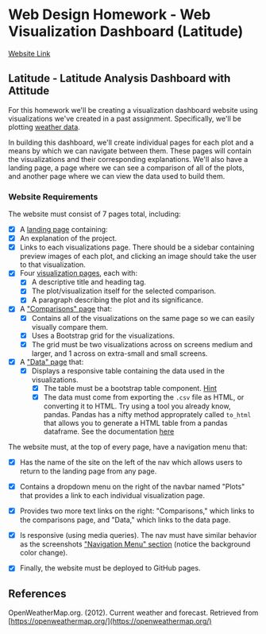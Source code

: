 # Web Design Homework - Web Visualization Dashboard (Latitude)

[Website Link](https://mondragb.github.io/mondragb-plotly-github.io/)

## Latitude - Latitude Analysis Dashboard with Attitude

For this homework we'll be creating a visualization dashboard website using visualizations we've created in a past assignment. Specifically, we'll be plotting [weather data](Resources/cities.csv).

In building this dashboard, we'll create individual pages for each plot and a means by which we can navigate between them. These pages will contain the visualizations and their corresponding explanations. We'll also have a landing page, a page where we can see a comparison of all of the plots, and another page where we can view the data used to build them.

### Website Requirements

The website must consist of 7 pages total, including:

- [x] A [landing page](#landing-page) containing:
- [x] An explanation of the project.
- [x] Links to each visualizations page. There should be a sidebar containing preview images of each plot, and clicking an image should take the user to that visualization.
- [x] Four [visualization pages](#visualization-pages), each with:
  - [x] A descriptive title and heading tag.
  - [x] The plot/visualization itself for the selected comparison.
  - [x] A paragraph describing the plot and its significance.
- [x] A ["Comparisons" page](#comparisons-page) that:
  - [x] Contains all of the visualizations on the same page so we can easily visually compare them.
  - [x] Uses a Bootstrap grid for the visualizations.
  - [x] The grid must be two visualizations across on screens medium and larger, and 1 across on extra-small and small screens.
- [x] A ["Data" page](#data-page) that:
  - [x] Displays a responsive table containing the data used in the visualizations.
    - [x] The table must be a bootstrap table component. [Hint](https://getbootstrap.com/docs/4.3/content/tables/#responsive-tables)
    - [x] The data must come from exporting the `.csv` file as HTML, or converting it to HTML. Try using a tool you already know, pandas. Pandas has a nifty method approprately called `to_html` that allows you to generate a HTML table from a pandas dataframe. See the documentation [here](https://pandas.pydata.org/pandas-docs/version/0.17.0/generated/pandas.DataFrame.to_html.html)

The website must, at the top of every page, have a navigation menu that:

- [x] Has the name of the site on the left of the nav which allows users to return to the landing page from any page.
- [x] Contains a dropdown menu on the right of the navbar named "Plots" that provides a link to each individual visualization page.
- [x] Provides two more text links on the right: "Comparisons," which links to the comparisons page, and "Data," which links to the data page.
- [x] Is responsive (using media queries). The nav must have similar behavior as the screenshots ["Navigation Menu" section](#navigation-menu) (notice the background color change).

- [x] Finally, the website must be deployed to GitHub pages.

## References

OpenWeatherMap.org. (2012). Сurrent weather and forecast. Retrieved from [https://openweathermap.org/](https://openweathermap.org/)

